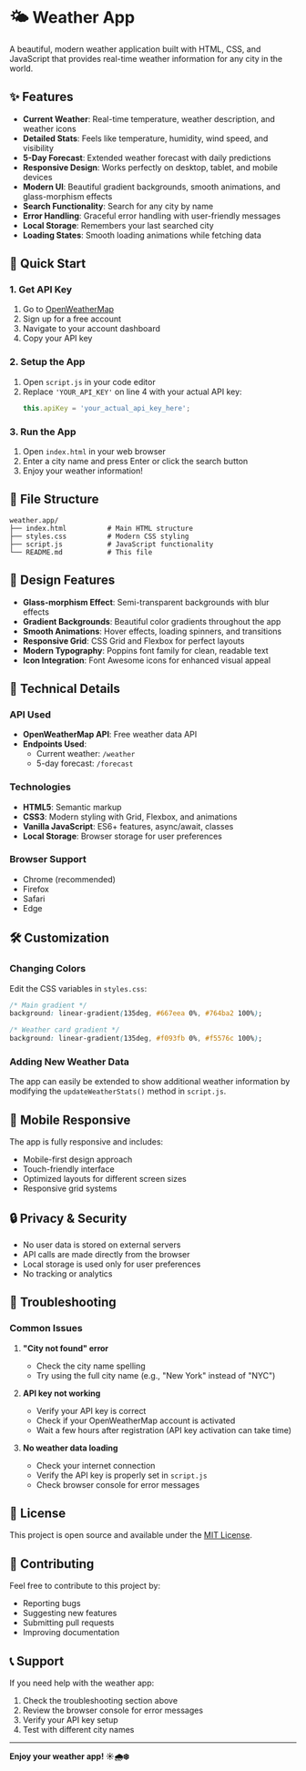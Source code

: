 # 🌤️ Weather App

A beautiful, modern weather application built with HTML, CSS, and JavaScript that provides real-time weather information for any city in the world.

## ✨ Features

- **Current Weather**: Real-time temperature, weather description, and weather icons
- **Detailed Stats**: Feels like temperature, humidity, wind speed, and visibility
- **5-Day Forecast**: Extended weather forecast with daily predictions
- **Responsive Design**: Works perfectly on desktop, tablet, and mobile devices
- **Modern UI**: Beautiful gradient backgrounds, smooth animations, and glass-morphism effects
- **Search Functionality**: Search for any city by name
- **Error Handling**: Graceful error handling with user-friendly messages
- **Local Storage**: Remembers your last searched city
- **Loading States**: Smooth loading animations while fetching data

## 🚀 Quick Start

### 1. Get API Key
1. Go to [OpenWeatherMap](https://openweathermap.org/)
2. Sign up for a free account
3. Navigate to your account dashboard
4. Copy your API key

### 2. Setup the App
1. Open `script.js` in your code editor
2. Replace `'YOUR_API_KEY'` on line 4 with your actual API key:
   ```javascript
   this.apiKey = 'your_actual_api_key_here';
   ```

### 3. Run the App
1. Open `index.html` in your web browser
2. Enter a city name and press Enter or click the search button
3. Enjoy your weather information!

## 📁 File Structure

```
weather.app/
├── index.html          # Main HTML structure
├── styles.css          # Modern CSS styling
├── script.js           # JavaScript functionality
└── README.md           # This file
```

## 🎨 Design Features

- **Glass-morphism Effect**: Semi-transparent backgrounds with blur effects
- **Gradient Backgrounds**: Beautiful color gradients throughout the app
- **Smooth Animations**: Hover effects, loading spinners, and transitions
- **Responsive Grid**: CSS Grid and Flexbox for perfect layouts
- **Modern Typography**: Poppins font family for clean, readable text
- **Icon Integration**: Font Awesome icons for enhanced visual appeal

## 🔧 Technical Details

### API Used
- **OpenWeatherMap API**: Free weather data API
- **Endpoints Used**:
  - Current weather: `/weather`
  - 5-day forecast: `/forecast`

### Technologies
- **HTML5**: Semantic markup
- **CSS3**: Modern styling with Grid, Flexbox, and animations
- **Vanilla JavaScript**: ES6+ features, async/await, classes
- **Local Storage**: Browser storage for user preferences

### Browser Support
- Chrome (recommended)
- Firefox
- Safari
- Edge

## 🛠️ Customization

### Changing Colors
Edit the CSS variables in `styles.css`:
```css
/* Main gradient */
background: linear-gradient(135deg, #667eea 0%, #764ba2 100%);

/* Weather card gradient */
background: linear-gradient(135deg, #f093fb 0%, #f5576c 100%);
```

### Adding New Weather Data
The app can easily be extended to show additional weather information by modifying the `updateWeatherStats()` method in `script.js`.

## 📱 Mobile Responsive

The app is fully responsive and includes:
- Mobile-first design approach
- Touch-friendly interface
- Optimized layouts for different screen sizes
- Responsive grid systems

## 🔒 Privacy & Security

- No user data is stored on external servers
- API calls are made directly from the browser
- Local storage is used only for user preferences
- No tracking or analytics

## 🐛 Troubleshooting

### Common Issues

1. **"City not found" error**
   - Check the city name spelling
   - Try using the full city name (e.g., "New York" instead of "NYC")

2. **API key not working**
   - Verify your API key is correct
   - Check if your OpenWeatherMap account is activated
   - Wait a few hours after registration (API key activation can take time)

3. **No weather data loading**
   - Check your internet connection
   - Verify the API key is properly set in `script.js`
   - Check browser console for error messages

## 📄 License

This project is open source and available under the [MIT License](LICENSE).

## 🤝 Contributing

Feel free to contribute to this project by:
- Reporting bugs
- Suggesting new features
- Submitting pull requests
- Improving documentation

## 📞 Support

If you need help with the weather app:
1. Check the troubleshooting section above
2. Review the browser console for error messages
3. Verify your API key setup
4. Test with different city names

---

**Enjoy your weather app! ☀️🌧️❄️** 